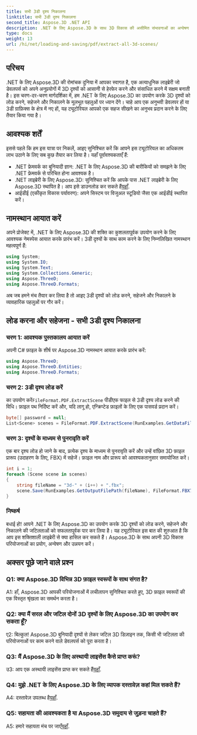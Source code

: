 ```yaml
---
title: सभी 3डी दृश्य निकालना
linktitle: सभी 3डी दृश्य निकालना
second_title: Aspose.3D .NET API
description: .NET के लिए Aspose.3D के साथ 3D विकास की असीमित संभावनाओं का अन्वेषण करें। दृश्यों को सहजता से लोड करें, सहेजें और निकालें।
type: docs
weight: 13
url: /hi/net/loading-and-saving/pdf/extract-all-3d-scenes/
---
```

## परिचय

.NET के लिए Aspose.3D की रोमांचक दुनिया में आपका स्वागत है, एक अत्याधुनिक लाइब्रेरी जो डेवलपर्स को अपने अनुप्रयोगों में 3D दृश्यों को आसानी से हेरफेर करने और संसाधित करने में सक्षम बनाती है। इस चरण-दर-चरण मार्गदर्शिका में, हम .NET के लिए Aspose.3D का उपयोग करके 3D दृश्यों को लोड करने, सहेजने और निकालने के मूलभूत पहलुओं पर ध्यान देंगे। चाहे आप एक अनुभवी डेवलपर हों या 3डी ग्राफ़िक्स के क्षेत्र में नए हों, यह ट्यूटोरियल आपको एक सहज सीखने का अनुभव प्रदान करने के लिए तैयार किया गया है।

## आवश्यक शर्तें

इससे पहले कि हम इस यात्रा पर निकलें, आइए सुनिश्चित करें कि आपने इस ट्यूटोरियल का अधिकतम लाभ उठाने के लिए सब कुछ तैयार कर लिया है। यहाँ पूर्वावश्यकताएँ हैं:

- .NET फ्रेमवर्क का बुनियादी ज्ञान: .NET के लिए Aspose.3D की बारीकियों को समझने के लिए .NET फ्रेमवर्क से परिचित होना आवश्यक है।
-  .NET लाइब्रेरी के लिए Aspose.3D: सुनिश्चित करें कि आपके पास .NET लाइब्रेरी के लिए Aspose.3D स्थापित है। आप इसे डाउनलोड कर सकते हैं[यहाँ](https://releases.aspose.com/3d/net/).
- आईडीई (एकीकृत विकास पर्यावरण): अपने सिस्टम पर विजुअल स्टूडियो जैसा एक आईडीई स्थापित करें।

## नामस्थान आयात करें

अपने प्रोजेक्ट में, .NET के लिए Aspose.3D की शक्ति का कुशलतापूर्वक उपयोग करने के लिए आवश्यक नेमस्पेस आयात करके प्रारंभ करें। 3डी दृश्यों के साथ काम करने के लिए निम्नलिखित नामस्थान महत्वपूर्ण हैं:

```csharp
using System;
using System.IO;
using System.Text;
using System.Collections.Generic;
using Aspose.ThreeD;
using Aspose.ThreeD.Formats;
```

अब जब हमने मंच तैयार कर लिया है तो आइए 3डी दृश्यों को लोड करने, सहेजने और निकालने के व्यावहारिक पहलुओं पर गौर करें।

## लोड करना और सहेजना - सभी 3डी दृश्य निकालना

### चरण 1: आवश्यक पुस्तकालय आयात करें

अपनी C# फ़ाइल के शीर्ष पर Aspose.3D नामस्थान आयात करके प्रारंभ करें:

```csharp
using Aspose.ThreeD;
using Aspose.ThreeD.Entities;
using Aspose.ThreeD.Formats;
```

### चरण 2: 3डी दृश्य लोड करें

 का उपयोग करें`FileFormat.PDF.ExtractScene` पीडीएफ फाइल से 3डी दृश्य लोड करने की विधि। फ़ाइल पथ निर्दिष्ट करें और, यदि लागू हो, एन्क्रिप्टेड फ़ाइलों के लिए एक पासवर्ड प्रदान करें।

```csharp
byte[] password = null;
List<Scene> scenes = FileFormat.PDF.ExtractScene(RunExamples.GetDataFilePath("House_Design.pdf"), password);
```

### चरण 3: दृश्यों के माध्यम से पुनरावृति करें

एक बार दृश्य लोड हो जाने के बाद, प्रत्येक दृश्य के माध्यम से पुनरावृति करें और उन्हें वांछित 3D फ़ाइल प्रारूप (उदाहरण के लिए, FBX) में सहेजें। फ़ाइल नाम और प्रारूप को आवश्यकतानुसार समायोजित करें।

```csharp
int i = 1;
foreach (Scene scene in scenes)
{
    string fileName = "3d-" + (i++) + ".fbx";
    scene.Save(RunExamples.GetOutputFilePath(fileName), FileFormat.FBX7400ASCII);
}
```

### निष्कर्ष

बधाई हो! आपने .NET के लिए Aspose.3D का उपयोग करके 3D दृश्यों को लोड करने, सहेजने और निकालने की जटिलताओं को सफलतापूर्वक पार कर लिया है। यह ट्यूटोरियल इस बात की शुरुआत है कि आप इस शक्तिशाली लाइब्रेरी से क्या हासिल कर सकते हैं। Aspose.3D के साथ अपनी 3D विकास परियोजनाओं का प्रयोग, अन्वेषण और उन्नयन करें।

## अक्सर पूछे जाने वाले प्रश्न

### Q1: क्या Aspose.3D विभिन्न 3D फ़ाइल स्वरूपों के साथ संगत है?

A1: हाँ, Aspose.3D आपकी परियोजनाओं में लचीलापन सुनिश्चित करते हुए, 3D फ़ाइल स्वरूपों की एक विस्तृत श्रृंखला का समर्थन करता है।

### Q2: क्या मैं सरल और जटिल दोनों 3D दृश्यों के लिए Aspose.3D का उपयोग कर सकता हूँ?

ए2: बिल्कुल! Aspose.3D बुनियादी दृश्यों से लेकर जटिल 3D डिज़ाइन तक, किसी भी जटिलता की परियोजनाओं पर काम करने वाले डेवलपर्स को पूरा करता है।

### Q3: मैं Aspose.3D के लिए अस्थायी लाइसेंस कैसे प्राप्त करूं?

 उ3: आप एक अस्थायी लाइसेंस प्राप्त कर सकते हैं[यहाँ](https://purchase.aspose.com/temporary-license/).

### Q4: मुझे .NET के लिए Aspose.3D के लिए व्यापक दस्तावेज़ कहां मिल सकते हैं?

 A4: दस्तावेज़ उपलब्ध है[यहाँ](https://reference.aspose.com/3d/net/).

### Q5: सहायता की आवश्यकता है या Aspose.3D समुदाय से जुड़ना चाहते हैं?

 A5: हमारे सहायता मंच पर जाएँ[यहाँ](https://forum.aspose.com/c/3d/18).